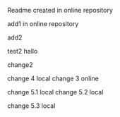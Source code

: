 Readme created in online repository  

add1 in online repository  

add2  

test2
hallo

change2

change 4 local
change 3 online

change 5.1 local
change 5.2 local

change 5.3 local

